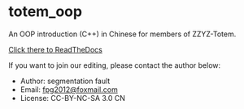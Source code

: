# totem_oop
An OOP introduction (C++) in Chinese for members of ZZYZ-Totem.

[Click there to ReadTheDocs](http://totem-oop.readthedocs.io/en/latest/index.html)

If you want to join our editing, please contact the author below:
* Author: segmentation fault
* Email: fpg2012@foxmail.com
* License: CC-BY-NC-SA 3.0 CN
